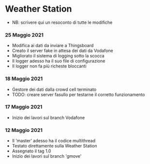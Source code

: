 # Weather Station

- NB: scrivere qui un resoconto di tutte le modifiche

### 25 Maggio 2021
- Modifica ai dati da inviare a Thingsboard
- Creato il server fake in attesa dei dati da Vodafone
- Migliorato il sistema di logging sotto la scocca
- Il logger adesso ha il suo file di configurazione
- Il logger non fa più richeste bloccanti

### 18 Maggio 2021
- Gestore dei dati dalla crowd cell terminato
- TODO: creare server fasullo per testarne il corretto funzionamento

### 17 Maggio 2021
- Inizio dei lavori sul branch Vodafone

### 12 Maggio 2021
- Il 'master' adesso ha il codice multithread
- Testato direttamente sulla Weather Station
- Assegnato il tag 1.0
- Inizio dei lavori sul branch 'gmove'